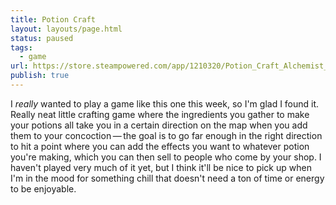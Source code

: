 ```yaml
---
title: Potion Craft
layout: layouts/page.html
status: paused
tags:
  - game
url: https://store.steampowered.com/app/1210320/Potion_Craft_Alchemist_Simulator/
publish: true
---
```

I *really* wanted to play a game like this one this week, so I'm glad I found it. Really neat little crafting game where the ingredients you gather to make your potions all take you in a certain direction on the map when you add them to your concoction — the goal is to go far enough in the right direction to hit a point where you can add the effects you want to whatever potion you're making, which you can then sell to people who come by your shop. I haven't played very much of it yet, but I think it'll be nice to pick up when I'm in the mood for something chill that doesn't need a ton of time or energy to be enjoyable.